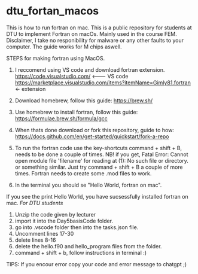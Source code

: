 # dtu_fortan_macos
This is how to run fortran on mac.
This is a public repository for students at DTU to implement Fortran on macOs. Mainly used in the course FEM. 
Disclaimer, I take no responibility for malware or any other faults to your computer. 
The guide works for M chips aswell. 



STEPS for making fortran using MacOS. 
1. I reccomend using VS code and download fortran extension. 
  https://code.visualstudio.com/    <--- VS code
  https://marketplace.visualstudio.com/items?itemName=Gimly81.fortran   <- extension
1. Download homebrew, follow this guide:
  https://brew.sh/
2. Use homebrew to install fortran, follow this guide:
  https://formulae.brew.sh/formula/gcc
3. When thats done download or fork this repository, guide to how: 
  https://docs.github.com/en/get-started/quickstart/fork-a-repo
4. To run the fortran code use the key-shortcuts command + shift + B, needs to be done a couple of times.
    NB! if you get, Fatal Error: Cannot open module file 'filename' for reading at (1): No such file or directory. 
        or something similar. Just try command + shift + B a couple of more times. Fortran needs to create some .mod files to work.
    

5. In the terminal you should se "Hello World, fortran on mac".
   
If you see the print Hello World, you have sucsessfully installed fortran on mac. 
*For DTU students* 
  1. Unzip the code given by lecturer
  2. import it into the Day5basisCode folder.
  3. go into .vscode folder then into the tasks.json file.
  4. Uncomment lines 17-30
  5. delete lines 8-16
  6. delete the hello.f90 and hello_program files from the folder.
  7. command + shift + b, follow instructions in terminal :)

TIPS: If you encour error copy your code and error message to chatgpt ;) 
